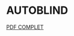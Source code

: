 # AUTOBLIND
[PDF COMPLET](https://github.com/theo-gicquel/blind_pi/blob/master/Dossier_Gicquel_Theo.pdf)
